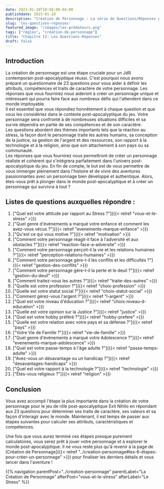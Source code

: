 ```yaml
---
date: 2023-01-28T10:58:08-04:00
publishdate: 2023-01-28
description: "Création de Personnage : La série de Questions/Réponses pour enrichir son personnage."
slug: 'les-questions-reponses'
featured_image: "/images/les-prédateurs.png"
tags: ["règles", "création-de-personnage"]
title: "Chapitre II: Les Questions-Réponses"
draft: false
---
```


## Introduction 
La création de personnage est une étape cruciale pour un JdR contemporain post-apocalyptique réussi. C'est pourquoi nous avons préparé un questionnaire de 23 questions pour vous aider à définir les attributs, compétences et traits de caractère de votre personnage. Les réponses que vous fournirez nous aideront à créer un personnage unique et intéressant qui pourra faire face aux nombreux défis qui l'attendent dans ce monde impitoyable.  
Il est essentiel que vous répondiez honnêtement à chaque question et que vous les considériez dans le contexte post-apocalyptique du jeu. Votre personnage sera confronté à de nombreuses situations difficiles et sa survie dépendra en partie de ses compétences et de son caractère.  
Les questions abordent des thèmes importants tels que la réaction au stress, la façon dont le personnage traite les autres humains, sa conception de la justice, sa gestion de l'argent et des ressources, son rapport à la technologie et à la religion, ainsi que son attachement à son pays ou sa communauté.  
Les réponses que vous fournirez nous permettront de créer un personnage réaliste et cohérent qui s'intégrera parfaitement dans l'univers post-apocalyptique du jeu. En fin de compte, le but est de vous permettre de vous immerger pleinement dans l'histoire et de vivre des aventures passionnantes avec un personnage bien développé et authentique. Alors, êtes-vous prêt à plonger dans le monde post-apocalyptique et à créer un personnage qui survivra à tout ?

## Listes de questions auxquelles répondre :
1) ["Quel est votre attitude par rapport au Stress ?"]({{< relref "vous-et-le-stress" >}})
1) ["Quel genre d'événements a marqué votre enfance et comment les avez-vous vécus ?"]({{< relref "evenements-marque-enfance" >}})
1) ["Qu'est ce qui vous motive ?"]({{< relref "motivation" >}})
1) ["Comment votre personnage réagit-il face à l'adversité et aux obstacles ?"]({{< relref "reaction-face-a-adversite" >}})
1) ["Comment votre personnage perçoit-il la vie et les relations humaines ?"]({{< relref "perception-relations-humaines" >}})
1) ["Comment votre personnage gère-t-il les conflits et les difficultés ?"]({{< relref "gestion-des-conflits" >}})
1) ["Comment votre personnage gère-t-il la perte et le deuil ?"]({{< relref "gestion-du-deuil" >}})
2) ["Comment traitez-vous les autres ?"]({{< relref "traite-des-autres" >}})
3) ["Quelle est votre profession ?"]({{< relref "choix-profession" >}})
4) ["Quelle est votre statut social ?"]({{< relref "choix-statut-social" >}})
5) ["Comment gérez-vous l'argent ?"]({{< relref "l-argent" >}})
6) ["Quel est votre niveau d'éducation ?"]({{< relref "choix-niveau-d-education" >}})
7) ["Quelle est votre opinion sur la Justice ?"]({{< relref "justice" >}})
8) ["Quel est votre hobby préféré ?"]({{< relref "hobby-prefere" >}})
9) ["Quelle est votre relation avec votre pays et sa défense ?"]({{< relref "pays" >}})
10) ["Votre Vie de Famille ?"]({{< relref "vie-de-famille" >}})
11) ["Quel genre d'événements a marqué votre Adolescence ?"]({{< relref "evenements-marque-adolescence" >}})
12) ["Quel est votre passe-temps à l'âge adulte ?"]({{< relref "passe-temps-adulte" >}})
13) ["Avez-vous un désavantage ou un handicap ?"]({{< relref "desavantages-handicaps" >}})
14) ["Quel est votre rapport à la technologie ?"]({{< relref "technologie" >}})
15) ["Êtes-vous religieux ?"]({{< relref "religion" >}})

## Conclusion
Vous avez accompli l'étape la plus importante dans la création de votre personnage pour le jeu de rôle post-apocalyptique Exit Nihilo en répondant aux 23 questions pour déterminer ses traits de caractère, ses valeurs et sa façon d'interagir avec le monde. Maintenant, il est temps de passer aux étapes suivantes pour calculer ses attributs, caractéristiques et compétences.

Une fois que vous aurez terminé ces étapes presque purement calculatoires, vous serez prêt à jouer votre personnage et à explorer le monde post-apocalyptique. Il ne vous reste plus qu'à revenir à la page de [Création de Personnage]({{< relref "../creation-personnage#les-6-étapes-pour-créer-un-personnage" >}}) pour finaliser les derniers détails et vous lancer dans l'aventure !

{{% navigation parentPost="../creation-personnage" parentLabel="La Création de Personnage" afterPost="vous-et-le-stress" afterLabel="Le Stress" %}}
